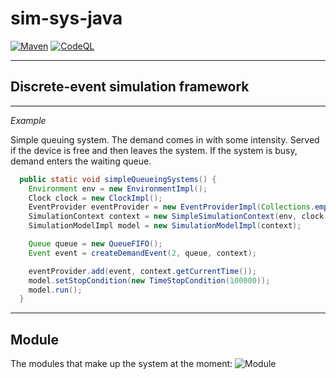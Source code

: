 # sim-sys-java

[![Maven](https://github.com/AlexeyZavarzin/sim-sys-java/actions/workflows/maven.yml/badge.svg)](https://github.com/AlexeyZavarzin/sim-sys-java/actions/workflows/maven.yml)
[![CodeQL](https://github.com/AlexeyZavarzin/sim-sys-java/actions/workflows/codeql-analysis.yml/badge.svg)](https://github.com/AlexeyZavarzin/sim-sys-java/actions/workflows/codeql-analysis.yml)

____

## Discrete-event simulation framework

____

*Example*

Simple queuing system. The demand comes in with some intensity. Served if the device is free and
then leaves the system. If the system is busy, demand enters the waiting queue.

```java
  public static void simpleQueueingSystems() {
    Environment env = new EnvironmentImpl();
    Clock clock = new ClockImpl();
    EventProvider eventProvider = new EventProviderImpl(Collections.emptyList());
    SimulationContext context = new SimpleSimulationContext(env, clock, eventProvider);
    SimulationModelImpl model = new SimulationModelImpl(context);

    Queue queue = new QueueFIFO();
    Event event = createDemandEvent(2, queue, context);

    eventProvider.add(event, context.getCurrentTime());
    model.setStopCondition(new TimeStopCondition(100000));
    model.run();
  }
```

____

## Module

The modules that make up the system at the moment:
![Module](https://github.com/AlexZavr/SimSysJava/raw/dev/documents/Module.png)

